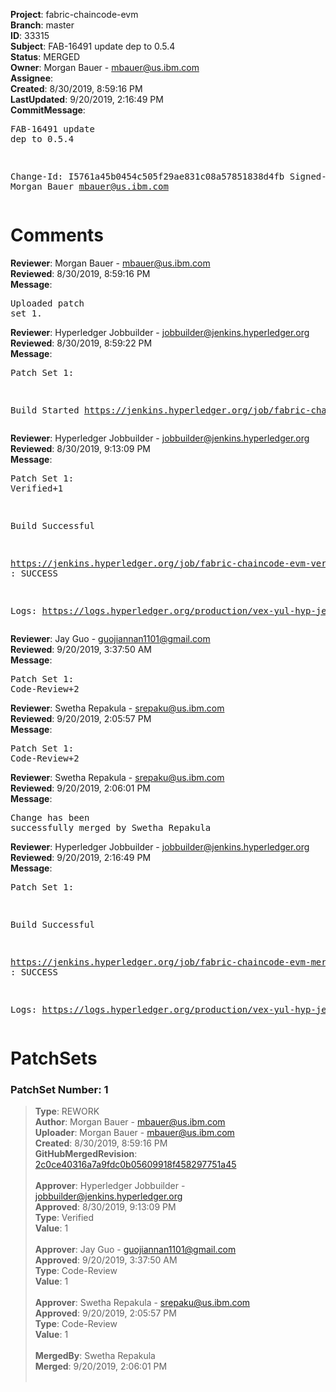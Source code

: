 <strong>Project</strong>: fabric-chaincode-evm<br><strong>Branch</strong>: master<br><strong>ID</strong>: 33315<br><strong>Subject</strong>: FAB-16491 update dep to 0.5.4<br><strong>Status</strong>: MERGED<br><strong>Owner</strong>: Morgan Bauer - mbauer@us.ibm.com<br><strong>Assignee</strong>:<br><strong>Created</strong>: 8/30/2019, 8:59:16 PM<br><strong>LastUpdated</strong>: 9/20/2019, 2:16:49 PM<br><strong>CommitMessage</strong>:<br><pre>FAB-16491 update dep to 0.5.4

Change-Id: I5761a45b0454c505f29ae831c08a57851838d4fb
Signed-off-by: Morgan Bauer <mbauer@us.ibm.com>
</pre><h1>Comments</h1><strong>Reviewer</strong>: Morgan Bauer - mbauer@us.ibm.com<br><strong>Reviewed</strong>: 8/30/2019, 8:59:16 PM<br><strong>Message</strong>: <pre>Uploaded patch set 1.</pre><strong>Reviewer</strong>: Hyperledger Jobbuilder - jobbuilder@jenkins.hyperledger.org<br><strong>Reviewed</strong>: 8/30/2019, 8:59:22 PM<br><strong>Message</strong>: <pre>Patch Set 1:

Build Started https://jenkins.hyperledger.org/job/fabric-chaincode-evm-verify-x86_64/443/</pre><strong>Reviewer</strong>: Hyperledger Jobbuilder - jobbuilder@jenkins.hyperledger.org<br><strong>Reviewed</strong>: 8/30/2019, 9:13:09 PM<br><strong>Message</strong>: <pre>Patch Set 1: Verified+1

Build Successful 

https://jenkins.hyperledger.org/job/fabric-chaincode-evm-verify-x86_64/443/ : SUCCESS

Logs: https://logs.hyperledger.org/production/vex-yul-hyp-jenkins-3/fabric-chaincode-evm-verify-x86_64/443</pre><strong>Reviewer</strong>: Jay Guo - guojiannan1101@gmail.com<br><strong>Reviewed</strong>: 9/20/2019, 3:37:50 AM<br><strong>Message</strong>: <pre>Patch Set 1: Code-Review+2</pre><strong>Reviewer</strong>: Swetha Repakula - srepaku@us.ibm.com<br><strong>Reviewed</strong>: 9/20/2019, 2:05:57 PM<br><strong>Message</strong>: <pre>Patch Set 1: Code-Review+2</pre><strong>Reviewer</strong>: Swetha Repakula - srepaku@us.ibm.com<br><strong>Reviewed</strong>: 9/20/2019, 2:06:01 PM<br><strong>Message</strong>: <pre>Change has been successfully merged by Swetha Repakula</pre><strong>Reviewer</strong>: Hyperledger Jobbuilder - jobbuilder@jenkins.hyperledger.org<br><strong>Reviewed</strong>: 9/20/2019, 2:16:49 PM<br><strong>Message</strong>: <pre>Patch Set 1:

Build Successful 

https://jenkins.hyperledger.org/job/fabric-chaincode-evm-merge-x86_64/77/ : SUCCESS

Logs: https://logs.hyperledger.org/production/vex-yul-hyp-jenkins-3/fabric-chaincode-evm-merge-x86_64/77</pre><h1>PatchSets</h1><h3>PatchSet Number: 1</h3><blockquote><strong>Type</strong>: REWORK<br><strong>Author</strong>: Morgan Bauer - mbauer@us.ibm.com<br><strong>Uploader</strong>: Morgan Bauer - mbauer@us.ibm.com<br><strong>Created</strong>: 8/30/2019, 8:59:16 PM<br><strong>GitHubMergedRevision</strong>: [2c0ce40316a7a9fdc0b05609918f458297751a45](https://github.com/hyperledger/fabric-chaincode-evm/commit/2c0ce40316a7a9fdc0b05609918f458297751a45)<br><br><strong>Approver</strong>: Hyperledger Jobbuilder - jobbuilder@jenkins.hyperledger.org<br><strong>Approved</strong>: 8/30/2019, 9:13:09 PM<br><strong>Type</strong>: Verified<br><strong>Value</strong>: 1<br><br><strong>Approver</strong>: Jay Guo - guojiannan1101@gmail.com<br><strong>Approved</strong>: 9/20/2019, 3:37:50 AM<br><strong>Type</strong>: Code-Review<br><strong>Value</strong>: 1<br><br><strong>Approver</strong>: Swetha Repakula - srepaku@us.ibm.com<br><strong>Approved</strong>: 9/20/2019, 2:05:57 PM<br><strong>Type</strong>: Code-Review<br><strong>Value</strong>: 1<br><br><strong>MergedBy</strong>: Swetha Repakula<br><strong>Merged</strong>: 9/20/2019, 2:06:01 PM<br><br></blockquote>